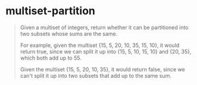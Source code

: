 # multiset-partition

> Given a multiset of integers, return whether it can be partitioned
> into two subsets whose sums are the same.
>
> For example, given the multiset {15, 5, 20, 10, 35, 15, 10},
> it would return true, since we can split it up into {15, 5, 10, 15, 10}
> and {20, 35}, which both add up to 55.
>
> Given the multiset {15, 5, 20, 10, 35}, it would return false,
> since we can't split it up into two subsets that add up to the same sum.